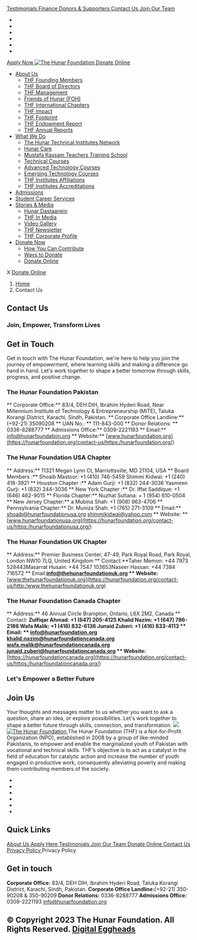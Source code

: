[ Testimonials ](https://hunarfoundation.org/contact-us/</testimonials/>)
[ Finance ](https://hunarfoundation.org/contact-us/</finance/>)
[ Donors & Supporters ](https://hunarfoundation.org/contact-us/</donors-and-supporters/>)
[ Contact Us ](https://hunarfoundation.org/contact-us/</contact-us/>)
[ Join Our Team ](https://hunarfoundation.org/contact-us/</join-our-team/>)
  * [ ](https://hunarfoundation.org/contact-us/<https:/www.facebook.com/THFPakistan/>)
  * [ ](https://hunarfoundation.org/contact-us/<https:/www.instagram.com/thehunarfoundation/>)
  * [ ](https://hunarfoundation.org/contact-us/<https:/www.linkedin.com/company/the-hunar-foundation-thf-/>)
  * [ ](https://hunarfoundation.org/contact-us/<https:/twitter.com/THFHunar>)
  * [ ](https://hunarfoundation.org/contact-us/<https:/www.tiktok.com/@thehunarfoundation?_t=8edbSHDc97y&_r=1>)
  * [ ](https://hunarfoundation.org/contact-us/<https:/www.youtube.com/c/TheHunarFoundationTHF>)


[ Apply Now ](https://hunarfoundation.org/contact-us/<https:/docs.google.com/forms/d/e/1FAIpQLScI-WyhUZ2lZaoOHCtRIcRShkeC1ulelv_o0Ds8FmYqorPa7w/viewform?vc=0&c=0&w=1&flr=0>)
[ ![The Hunar Foundation](https://hunarfoundation.org/wp-content/uploads/2021/02/THF-Logo.png) ](https://hunarfoundation.org/contact-us/<https:/hunarfoundation.org/>)
[ Donate Online ](https://hunarfoundation.org/contact-us/<https:/billing.paypro.com.pk/donation/hunar-foundation/>)
  * [About Us](https://hunarfoundation.org/contact-us/<https:/hunarfoundation.org/about-us/>)
    * [THF Founding Members](https://hunarfoundation.org/contact-us/<https:/hunarfoundation.org/thf-founding-members/>)
    * [THF Board of Directors](https://hunarfoundation.org/contact-us/<https:/hunarfoundation.org/thf-board-of-directors/>)
    * [THF Management](https://hunarfoundation.org/contact-us/<https:/hunarfoundation.org/thf-management/>)
    * [Friends of Hunar (FOH)](https://hunarfoundation.org/contact-us/<https:/hunarfoundation.org/friends-of-hunar-foh/>)
    * [THF International Chapters](https://hunarfoundation.org/contact-us/<https:/hunarfoundation.org/thf-international-chapters/>)
    * [THF Impact](https://hunarfoundation.org/contact-us/<https:/hunarfoundation.org/thf-impact/>)
    * [THF Footprint](https://hunarfoundation.org/contact-us/<https:/hunarfoundation.org/thf-footprint/>)
    * [THF Endowment Report](https://hunarfoundation.org/contact-us/<https:/hunarfoundation.org/thf-endowment-report/>)
    * [THF Annual Reports](https://hunarfoundation.org/contact-us/<https:/hunarfoundation.org/thf-annual-reports/>)
  * [What We Do](https://hunarfoundation.org/contact-us/<#>)
    * [The Hunar Technical Institutes Network](https://hunarfoundation.org/contact-us/<https:/hunarfoundation.org/the-hunar-technical-institutes-network/>)
    * [Hunar Care](https://hunarfoundation.org/contact-us/<https:/hunarfoundation.org/hunar-care/>)
    * [Mustafa Kassam Teachers Training School](https://hunarfoundation.org/contact-us/<https:/hunarfoundation.org/mustafa-kassam-teachers-training-school/>)
    * [Technical Courses](https://hunarfoundation.org/contact-us/<https:/hunarfoundation.org/technical-courses/>)
    * [Advanced Technology Courses](https://hunarfoundation.org/contact-us/<https:/hunarfoundation.org/advanced-technology-courses/>)
    * [Emerging Technology Courses](https://hunarfoundation.org/contact-us/<https:/hunarfoundation.org/emerging-technology-courses/>)
    * [THF Institutes Affiliations](https://hunarfoundation.org/contact-us/<https:/hunarfoundation.org/thf-institutes-affiliations/>)
    * [THF Institutes Accreditations](https://hunarfoundation.org/contact-us/<https:/hunarfoundation.org/thf-institutes-accreditations/>)
  * [Admissions](https://hunarfoundation.org/contact-us/<https:/hunarfoundation.org/admissions/>)
  * [Student Career Services](https://hunarfoundation.org/contact-us/<https:/hunarfoundation.org/student-career-services/>)
  * [Stories & Media](https://hunarfoundation.org/contact-us/<#>)
    * [Hunar Dastaanein](https://hunarfoundation.org/contact-us/<https:/hunarfoundation.org/hunar-dastaanein/>)
    * [THF In Media](https://hunarfoundation.org/contact-us/<https:/hunarfoundation.org/thf-in-media/>)
    * [Video Gallery](https://hunarfoundation.org/contact-us/<https:/hunarfoundation.org/video-gallery/>)
    * [THF Newsletter](https://hunarfoundation.org/contact-us/<https:/hunarfoundation.org/wp-content/uploads/2024/01/THF-Newsletter.pdf>)
    * [THF Corporate Profile](https://hunarfoundation.org/contact-us/<https:/hunarfoundation.org/wp-content/uploads/2024/01/THF-Corporate-Profile.pdf>)
  * [Donate Now](https://hunarfoundation.org/contact-us/<#>)
    * [How You Can Contribute](https://hunarfoundation.org/contact-us/<https:/hunarfoundation.org/how-you-can-contribute/>)
    * [Ways to Donate](https://hunarfoundation.org/contact-us/<https:/hunarfoundation.org/ways-to-donate/>)
    * [Donate Online](https://hunarfoundation.org/contact-us/<https:/billing.paypro.com.pk/donation/hunar-foundation/>)


X
[ Donate Online ](https://hunarfoundation.org/contact-us/<https:/billing.paypro.com.pk/donation/hunar-foundation/>)
  1. [Home](https://hunarfoundation.org/contact-us/<https:/hunarfoundation.org>)
  2. Contact Us


##  Contact Us 
###  Join, Empower, Transform Lives 
## Get in Touch
Get in touch with The Hunar Foundation, we're here to help you join the journey of empowerment, where learning skills and making a difference go hand in hand. Let's work together to shape a better tomorrow through skills, progress, and positive change.
### The Hunar Foundation Pakistan
** Corporate Office:** 83/4, DEH DIH, Ibrahim Hyderi Road, Near Millennium Institute of Technology & Entrepreneurship (MiTE), Taluka Korangi District, Karachi, Sindh, Pakistan. 
** Corporate Office Landline:** (+92-21) 35090208 
** UAN No.: ** 111-843-000 
** Donor Relations: ** 0336-8288777 
** Admissions Office:** 0309-2221193 
** Email:** info@hunarfoundation.org
** Website:** [www.hunarfoundation.org](https://hunarfoundation.org/contact-us/<https:/hunarfoundation.org/>)
### The Hunar Foundation USA Chapter
** Address:** 11321 Megan Lynn Ct, Marriottsville, MD 21104, USA 
** Board Members :** Shoaib Mastoor: +1 (410) 746-5459 Shimmi Kidwai: +1 (240) 418-3921 
** Houston Chapter :** Adam Gurji: +1 (832) 244-3036 Yasmeen Gurji: +1 (832) 244-3036 
** New York Chapter :** Dr. Iffat Saddique: +1 (646) 462-9015 
** Florida Chapter:** Nuzhat Sultana: + 1 (954) 610-0504 
** New Jersey Chapter:** a Mubina Shah: +1 (908) 963-4706 
** Pennsylvania Chapter:** Dr. Muniza Shah: +1 (765) 271-3109 
** Email:** shoaib@hunarfoundationusa.org shimmikidwai@yahoo.com
** Website: **[www.hunarfoundationusa.org](https://hunarfoundation.org/contact-us/<https:/hunarfoundationusa.org/>)
### The Hunar Foundation UK Chapter
** Address:** Premier Business Center, 47-49, Park Royal Road, Park Royal, London NW10 7LQ, United Kingdom 
** Contact:**Taher Memon: +44 7973 528443Masarrat Husain: +44 7547 103653Naseer Hassan: +44 7384 716572
** Email:**info@thehunarfoundationuk.org
** Website:**[www.thehunarfoundationuk.org](https://hunarfoundation.org/contact-us/<http:/www.thehunarfoundationuk.org>)
### The Hunar Foundation Canada Chapter
** Address:** 46 Annual Circle Brampton, Ontario, L6X 2M2, Canada 
** Contact: **Zulfiqar Ahmad: +1 (647) 205-4125 Khalid Nazim: +1 (647) 786-2186 Wafa Malik: +1 (416) 832-6136 Junaid Zuberi: +1 (416) 833-4113 
** Email: ** info@hunarfoundation.org khalid.nazim@hunarfoundationcanada.org wafa.malik@hunarfoundationcanada.org junaid.zuberi@hunarfoundationcanada.org
** Website:**[https://hunarfoundationcanada.org](https://hunarfoundation.org/contact-us/<https:/hunarfoundationcanada.org/>)
###  Let's Empower a Better Future 
## Join Us
Your thoughts and messages matter to us whether you want to ask a question, share an idea, or explore possibilities. Let's work together to shape a better future through skills, connection, and transformation.
![](https://hunarfoundation.org/wp-content/uploads/2024/01/THF-Map.jpg)
[ ![The Hunar Foundation](https://hunarfoundation.org/wp-content/uploads/2021/02/Honar-Foundation-Linear-Footer-Logo.png) ](https://hunarfoundation.org/contact-us/<https:/hunarfoundation.org/>)
The Hunar Foundation (THF) is a Not-for-Profit Organization (NPO), established in 2008 by a group of like-minded Pakistanis, to empower and enable the marginalized youth of Pakistan with vocational and technical skills. THF’s objective is to act as a catalyst in the field of education for catalytic action and increase the number of youth engaged in productive work, consequently alleviating poverty and making them contributing members of the society.
  * [ ](https://hunarfoundation.org/contact-us/<https:/www.facebook.com/THFPakistan/>)
  * [ ](https://hunarfoundation.org/contact-us/<https:/www.instagram.com/thehunarfoundation/>)
  * [ ](https://hunarfoundation.org/contact-us/<https:/www.linkedin.com/company/the-hunar-foundation-thf-/>)
  * [ ](https://hunarfoundation.org/contact-us/<https:/twitter.com/THFHunar>)
  * [ ](https://hunarfoundation.org/contact-us/<https:/www.tiktok.com/@thehunarfoundation?_t=8edbSHDc97y&_r=1>)
  * [ ](https://hunarfoundation.org/contact-us/<https:/www.youtube.com/c/TheHunarFoundationTHF>)


## Quick Links
[ About Us ](https://hunarfoundation.org/contact-us/<https:/hunarfoundation.org/about-us/>)
[ Apply Here ](https://hunarfoundation.org/contact-us/<>)
[ Testimonials ](https://hunarfoundation.org/contact-us/</testimonials/>)
[ Join Our Team ](https://hunarfoundation.org/contact-us/</join-our-team/>)
[ Donate Online ](https://hunarfoundation.org/contact-us/<https:/billing.paypro.com.pk/donation/hunar-foundation/>)
[ Contact Us ](https://hunarfoundation.org/contact-us/</contact-us/>)
[ Privacy Policy ](https://hunarfoundation.org/contact-us/<https:/hunarfoundation.org/privacy-policy/>)
Privacy Policy 
## Get in touch
**Corporate Office:** 83/4, DEH DIH, Ibrahim Hyderi Road, Taluka Korangi District, Karachi, Sindh, Pakistan.
**Corporate Office Landline:**(+92-21) 350-90208 & 350-90209 **Donor Relations:** 0336-8288777 **Admissions Office:** 0309-2221193 
info@hunarfoundation.org
[ ](https://hunarfoundation.org/contact-us/<#>)
## © Copyright 2023 The Hunar Foundation. All Rights Reserved. [Digital Eggheads](https://hunarfoundation.org/contact-us/<http:/digitaleggheads.com>)
